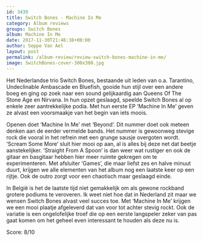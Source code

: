 ```yaml
---
id: 3439
title: Switch Bones - Machine In Me
category: Album reviews
groups: Switch Bones
album: Machine In Me
date: 2017-11-30T21:46:38+00:00
author: Seppe Van Ael
layout: post
permalink: /album-review/review-switch-bones-machine-in-me/
image: SwitchBones-cover-300x300.jpg
---
```

Het Nederlandse trio Switch Bones, bestaande uit leden van o.a. Tarantino, Undeclinable Ambascade en Bluefish, gooide hun stijl over een andere boeg en ging op zoek naar een sound gelijkaardig aan Queens Of The Stone Age en Nirvana. In hun opzet geslaagd, speelde Switch Bones al op enkele zeer aantrekkelijke podia. Met hun eerste EP ‘Machine In Me’ geven ze alvast een voorsmaakje van het begin van iets moois.

Openen doet ‘Machine In Me’ met ‘Beyond’. Dit nummer doet ook meteen denken aan de eerder vermelde bands. Het nummer is gewoonweg stevige rock die vooral in het refrein met een grunge sausje overgoten wordt. ‘Scream Some More’ sluit hier mooi op aan, al is alles bij deze net dat beetje aanstekelijker. ‘Straight From A Spoon’ is dan weer wat rustiger en ook de gitaar en basgitaar hebben hier meer ruimte gekregen om te experimenteren. Met afsluiter ‘Games’, die maar liefst zes en halve minuut duurt, krijgen we alle elementen van het album nog een laatste keer op een rijtje. Ook de outro zorgt voor een chaotisch maar geslaagd einde.

In België is het de laatste tijd niet gemakkelijk om als gewone rockband grotere podiums te veroveren. Ik weet niet hoe dat in Nederland zit maar we wensen Switch Bones alvast veel succes toe. Met ‘Machine In Me’ krijgen we een mooi plaatje afgeleverd dat van voor tot achter stevig rockt. Ook de variatie is een ongelofelijke troef die op een eerste langspeler zeker van pas gaat komen om het geheel even interessant te houden als deze nu is.

Score: 8/10
